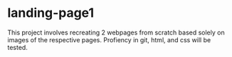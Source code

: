 # landing-page1
This project involves recreating 2 webpages from scratch based solely on images of the respective pages. Profiency in git, html, and css will be tested.